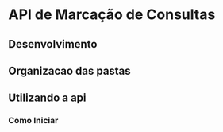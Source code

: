 # API de Marcação de Consultas


## Desenvolvimento




## Organizacao das pastas



## Utilizando a api



### Como Iniciar


